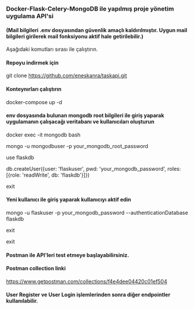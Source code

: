 
### Docker-Flask-Celery-MongoDB ile yapılmış proje yönetim uygulama API'si

#### (Mail bilgileri .env dosyasından güvenlik amaçlı kaldırılmıştır. Uygun mail bilgileri girilerek mail fonksiyonu aktif hale getirilebilir.)

Aşağıdaki komutları sırası ile çalıştırın.

#### Repoyu indirmek için
git clone https://github.com/eneskanra/taskapi.git

#### Konteynırları çalıştırın
docker-compose up -d

#### env dosyasında bulunan mongodb root bilgileri ile giriş yaparak uygulamanın çalışacağı veritabanı ve kullanıcıları oluşturun
docker exec -it mongodb bash

mongo -u mongodbuser -p your_mongodb_root_password

use flaskdb

db.createUser({user: 'flaskuser', pwd: 'your_mongodb_password', roles: [{role: 'readWrite', db: 'flaskdb'}]})

exit

#### Yeni kullanıcı ile giriş yaparak kullanıcıyı aktif edin
mongo -u flaskuser -p your_mongodb_password --authenticationDatabase flaskdb

exit

exit

#### Postman ile API'leri test etmeye başlayabilirsiniz. 
#### Postman collection linki
https://www.getpostman.com/collections/f4e4dee04420c01ef504

#### User Register ve User Login işlemlerinden sonra diğer endpointler kullanılabilir.